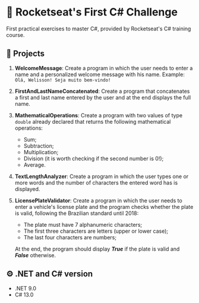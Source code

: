 # 🚀 Rocketseat's First C# Challenge

First practical exercises to master C#, provided by Rocketseat's C# training course.

## 📁 Projects

1. **WelcomeMessage**: Create a program in which the user needs to enter a name and a personalized welcome message with his name. Example: `Olá, Welisson! Seja muito bem-vindo!`

2. **FirstAndLastNameConcatenated**: Create a program that concatenates a first and last name entered by the user and at the end displays the full name.

3. **MathematicalOperations**: Create a program with two values ​​of type `double` already declared that returns the following mathematical operations:
   - Sum;
   - Subtraction;
   - Multiplication;
   - Division (it is worth checking if the second number is 0!);
   - Average.

4. **TextLengthAnalyzer**: Create a program in which the user types one or more words and the number of characters the entered word has is displayed.
5. **LicensePlateValidator**: Create a program in which the user needs to enter a vehicle's license plate and the program checks whether the plate is valid, following the Brazilian standard until 2018:
   - The plate must have 7 alphanumeric characters;
   - The first three characters are letters (upper or lower case);
   - The last four characters are numbers;
   
   At the end, the program should display ***True*** if the plate is valid and ***False*** otherwise.

## ⚙️ .NET and C# version

- .NET 9.0  
- C# 13.0
